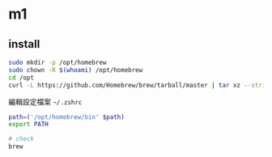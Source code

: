# m1

## install

```bash
sudo mkdir -p /opt/homebrew
sudo chown -R $(whoami) /opt/homebrew
cd /opt
curl -L https://github.com/Homebrew/brew/tarball/master | tar xz --strip 1 -C homebrew
```

編輯設定檔案 `~/.zshrc`

```bash
path=('/opt/homebrew/bin' $path)
export PATH
```

```bash
# check
brew
```

